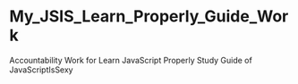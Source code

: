 # My_JSIS_Learn_Properly_Guide_Work
Accountability Work for Learn JavaScript Properly Study Guide of JavaScriptIsSexy
